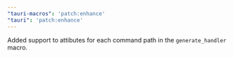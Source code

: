```yaml
---
"tauri-macros": 'patch:enhance'
"tauri": 'patch:enhance'
---
```


Added support to attibutes for each command path in the `generate_handler` macro.
